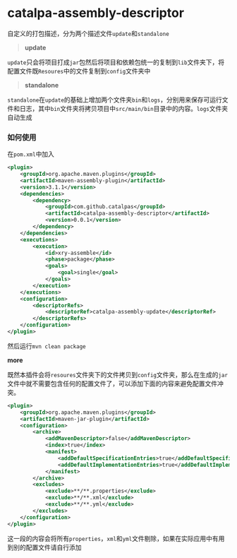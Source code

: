 # catalpa-assembly-descriptor

自定义的打包描述，分为两个描述文件`update`和`standalone`

> **update**

`update`只会将项目打成`jar`包然后将项目和依赖包统一的复制到`lib`文件夹下，将配置文件既`Resoures`中的文件复制到`config`文件夹中

> **standalone**

`standalone`在`update`的基础上增加两个文件夹`bin`和`logs`，分别用来保存可运行文件和日志，其中`bin`文件夹将拷贝项目中`src/main/bin`目录中的内容。`logs`文件夹自动生成

### 如何使用

在`pom.xml`中加入

```xml
<plugin>
    <groupId>org.apache.maven.plugins</groupId>
    <artifactId>maven-assembly-plugin</artifactId>
    <version>3.1.1</version>
    <dependencies>
        <dependency>
            <groupId>com.github.catalpas</groupId>
            <artifactId>catalpa-assembly-descriptor</artifactId>
            <version>0.0.1</version>
        </dependency>
    </dependencies>
    <executions>
        <execution>
            <id>xry-assemble</id>
            <phase>package</phase>
            <goals>
                <goal>single</goal>
            </goals>
        </execution>
    </executions>
    <configuration>
        <descriptorRefs>
            <descriptorRef>catalpa-assembly-update</descriptorRef>
        </descriptorRefs>
    </configuration>
</plugin>
```

然后运行`mvn clean package`

**more**

既然本插件会将`resoures`文件夹下的文件拷贝到`config`文件夹，那么在生成的`jar`文件中就不需要包含任何的配置文件了，可以添加下面的内容来避免配置文件冲突。

```xml
<plugin>
    <groupId>org.apache.maven.plugins</groupId>
    <artifactId>maven-jar-plugin</artifactId>
    <configuration>
        <archive>
            <addMavenDescriptor>false</addMavenDescriptor>
            <index>true</index>
            <manifest>
                <addDefaultSpecificationEntries>true</addDefaultSpecificationEntries>
                <addDefaultImplementationEntries>true</addDefaultImplementationEntries>
            </manifest>
        </archive>
        <excludes>
            <exclude>**/**.properties</exclude>
            <exclude>**/**.xml</exclude>
            <exclude>**/**.yml</exclude>
        </excludes>
    </configuration>
</plugin>
```
这一段的内容会将所有`properties`，`xml`和`yml`文件剔除，如果在实际应用中有用到别的配置文件请自行添加